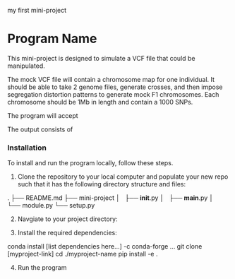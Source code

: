 
 my first mini-project

# Program Name

This mini-project is designed to simulate a VCF file that could be manipulated. 

The mock VCF file will contain a chromosome map for one individual. It should be able to take 2 genome files, generate crosses, and then impose segregation distortion patterns to generate mock F1 chromosomes. Each chromosome should be 1Mb in length and contain a 1000 SNPs. 

The program will accept 

The output consists of 

### Installation

To install and run the program locally, follow these steps.

1. Clone the repository to your local computer and populate your new repo such that it has the following directory structure and files:

.
├── README.md
├── mini-project
│   ├── __init__.py
│   ├── __main__.py
│   └── module.py
└── setup.py

2. Navgiate to your project directory:

3. Install the required dependencies:

conda install [list dependencies here...] -c conda-forge ...
git clone [myproject-link]
cd ./myproject-name
pip install -e .

4. Run the program 